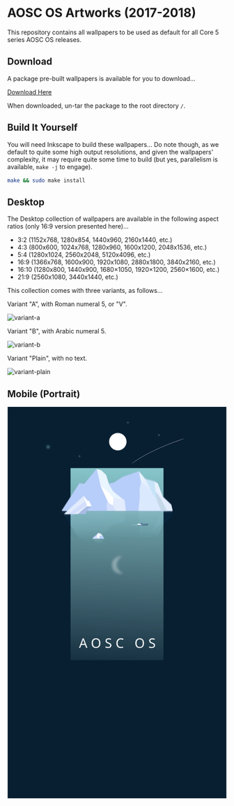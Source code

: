 # AOSC OS Artworks (2017-2018)

This repository contains all wallpapers to be used as default for all Core 5
series AOSC OS releases.

## Download

A package pre-built wallpapers is available for you to download...

[Download Here](https://github.com/AOSC-Dev/aosc-os-artworks/releases/download/v20170923/aosc-os-artworks-20170923.tar.xz)

When downloaded, un-tar the package to the root directory `/`.

## Build It Yourself

You will need Inkscape to build these wallpapers... Do note though, as we
default to quite some high output resolutions, and given the wallpapers'
complexity, it may require quite some time to build (but yes, parallelism
is available, `make -j` to engage).

```bash
make && sudo make install
```

## Desktop

The Desktop collection of wallpapers are available in the following aspect
ratios (only 16:9 version presented here)...

- 3:2 (1152x768, 1280x854, 1440x960, 2160x1440, etc.)
- 4:3 (800x600, 1024x768, 1280x960, 1600x1200, 2048x1536, etc.)
- 5:4 (1280x1024, 2560x2048, 5120x4096, etc.)
- 16:9 (1366x768, 1600x900, 1920x1080, 2880x1800, 3840x2160, etc.)
- 16:10 (1280x800, 1440x900, 1680×1050, 1920×1200, 2560×1600, etc.)
- 21:9 (2560x1080, 3440x1440, etc.)

This collection comes with three variants, as follows...

Variant "A", with Roman numeral 5, or "V".

![variant-a](https://i.imgur.com/dcEcjPw.png)

Variant "B", with Arabic numeral 5.

![variant-b](https://i.imgur.com/uajUBcM.png)

Variant "Plain", with no text.

![variant-plain](https://i.imgur.com/nXUJlrQ.png)

## Mobile (Portrait)

![mobile](https://github.com/AOSC-Dev/aosc-os-artworks/raw/master/916/mobilephone-wallpaper.png)
